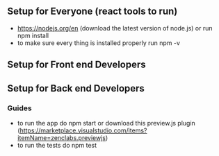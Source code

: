## Setup for Everyone (react tools to run)

- <https://nodejs.org/en> (download the latest version of node.js) or run npm install
- to make sure every thing is installed properly run npm -v

## Setup for Front end Developers

## Setup for Back end Developers

### Guides

- to run the app do npm start or download this preview.js plugin (<https://marketplace.visualstudio.com/items?itemName=zenclabs.previewjs>)
- to run the tests do npm test
